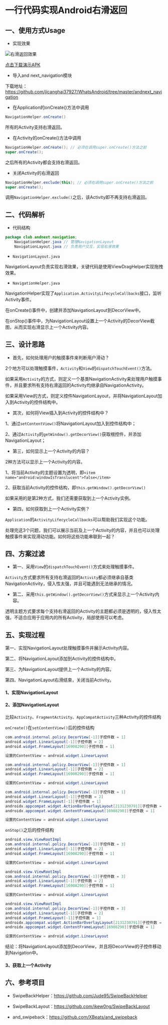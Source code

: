 # 一行代码实现Android右滑返回

## 一、使用方式Usage

- 实现效果

![右滑返回效果](./README/navigation_back.gif)  

[点击下载演示APK](https://raw.githubusercontent.com/jicanghai37927/WhatsAndroid/master/release/andnext_app_whatsandroid-release.apk)

- 导入and next_navigation模块

下载地址：https://github.com/jicanghai37927/WhatsAndroid/tree/master/andnext_navigation



- 在Application的onCreate()方法中调用  

```Java
NavigationHelper.onCreate()
```

所有的Activity支持右滑返回。



- 在Activity的onCreate()方法中调用

```Java
NavigationHelper.onCreate(); // 必须在调用super.onCreate()方法之前
super.onCreate(); 
```

之后所有的Activity都会支持右滑返回。



- 关闭Activity的右滑返回

```Java
NavigationHelper.exclude(this); // 必须在调用super.onCreate()方法之前
super.onCreate(); 
```

调用`NavigationHelper.exclude()`之后，该Activity即不再支持右滑返回。



## 二、代码解析

* 代码结构

```Java
package club.andnext.navigation;
	NavigationHelper.java // 管理NavigationLayout
	NavigationLayout.java // 负责用户交互，实现右滑效果
```

- `NavigationLayout.java`

NavigationLayout负责实现右滑效果，关键代码是使用ViewDragHelper实现拖拽效果。

- `NavigationHelper.java`

NavigationHelper实现了`Application.ActivityLifecycleCallbacks`接口，监听Activity事件。  

在onCreate()事件中，创建并添加NavigationLayout到DecorView中。  

在onStop()事件中，为NavigationLayout设置上一个Activity的DecorView截图，从而实现右滑显示上一个Activity内容。



## 三、设计思路

- 首先，如何处理用户的触摸事件来判断用户滑动？    

2个地方可以处理触摸事件，`Activity`和`View`的`dispatchTouchEvent()`方法。    

如果采用`Activity`的方式，则定义一个基类NavigationActivity来处理用户触摸事件，并且要求所有支持右滑返回的Activity均继承自NavigationActivity。    

如果采用View的方式，则定义控件NavigationLayout，并将NavigationLayout加入到Activity的控件结构中。  



- 其次，如何将View插入到Activity的控件结构中？    

1、通过`setContentView()`将NavigationLayout加入到控件结构中；    

2、通过`Activity`的`getWindow().getDecorView()`获取根控件，并添加NavigationLayout；  



- 第三，如何显示上一个Activity的内容？  

2种方法可以显示上一个Activity的内容。    

1、将当前Activity的主题设置为透明，即`<item name="android:windowIsTranslucent">false</item>`    

2、获取当前Activity的控件结构，即`this.getWindow().getDecorView()`    

如果采用的是第2种方式，我们还需要获取到上一个Activity实例。  



- 第四，如何获取到上一个Activity实例？  

`Application`的`ActivityLifecycleCallbacks`可以帮助我们实现这个功能。  

处理完这3个问题，我们可以展示当前及上一个Activity的内容，并且也可以处理触摸事件来实现滑动功能。如何将这些功能串联到一起？



## 四、方案过滤

- 第一、采用`View`的`dispatchTouchEvent()`方式来处理触摸事件。  

`Activity`方式要求所有支持右滑返回的`Activity`都必须继承自基类NavigationActivity，侵入性太强，并且可能遇到无法继承的情况。



- 第二、采用`this.getWindow().getDecorView()`方式来显示上一个Activity内容。  

透明主题方式要求每个支持右滑返回的Activity的主题都必须是透明的，侵入性太强，不适合应用于应用内的所有Activity，局部使用可以考虑。

## 五、实现过程

第一、实现NavigationLayout处理触摸事件并展示Activity内容。

第二、将NavigationLayout添加到Activity的控件结构中。

第三、为NavigationLayout提供上一个Activity的内容。

第四、NavigationLayout右滑结束，关闭当前Activity。

#### 1、实现NavigationLayout



#### 2、添加NavigationLayout

比较`Activity`、`FragmentActivity`、`AppCompatActivity`三种Activity的控件结构

`onCreate()`在`setContentView()`后的控件结构

```Java
com.android.internal.policy.DecorView[-1][子控件数 = 1]
android.widget.LinearLayout[-1][子控件数 = 2]
android.widget.FrameLayout[16908290][子控件数 = 1]

设置的ContentView = android.widget.LinearLayout
```

```Java
com.android.internal.policy.DecorView[-1][子控件数 = 1]
android.widget.LinearLayout[-1][子控件数 = 2]
android.widget.FrameLayout[16908290][子控件数 = 1]

设置的ContentView = android.widget.LinearLayout
```

```Java
com.android.internal.policy.DecorView[-1][子控件数 = 1]
android.widget.LinearLayout[-1][子控件数 = 2]
android.widget.FrameLayout[-1][子控件数 = 1]
androidx.appcompat.widget.ActionBarOverlayLayout[2131230791][子控件数 = 2]
androidx.appcompat.widget.ContentFrameLayout[16908290][子控件数 = 1]

设置的ContentView = android.widget.LinearLayout
```

`onStop()`之后的控件结构

```Java
android.view.ViewRootImpl
com.android.internal.policy.DecorView[-1][子控件数 = 3]
android.widget.LinearLayout[-1][子控件数 = 2]
android.widget.FrameLayout[16908290][子控件数 = 1]

设置的ContentView = android.widget.LinearLayout
```

```Java
android.view.ViewRootImpl
com.android.internal.policy.DecorView[-1][子控件数 = 3]
android.widget.LinearLayout[-1][子控件数 = 2]
android.widget.FrameLayout[16908290][子控件数 = 1]

设置的ContentView = android.widget.LinearLayout
```

```Java
android.view.ViewRootImpl
com.android.internal.policy.DecorView[-1][子控件数 = 3]
android.widget.LinearLayout[-1][子控件数 = 2]
android.widget.FrameLayout[-1][子控件数 = 1]
androidx.appcompat.widget.ActionBarOverlayLayout[2131230791][子控件数 = 2]
androidx.appcompat.widget.ContentFrameLayout[16908290][子控件数 = 1]

设置的ContentView = android.widget.LinearLayout
```

结论：将NavigationLayout添加到DecorView，并且将DecorView的子控件移动到Navigation中。

#### 3、获取上一个Activity



## 六、参考项目

- SwipeBackHelper：https://github.com/Jude95/SwipeBackHelper

- SwipeBackLayout：https://github.com/ikew0ng/SwipeBackLayout

- and_swipeback：https://github.com/XBeats/and_swipeback